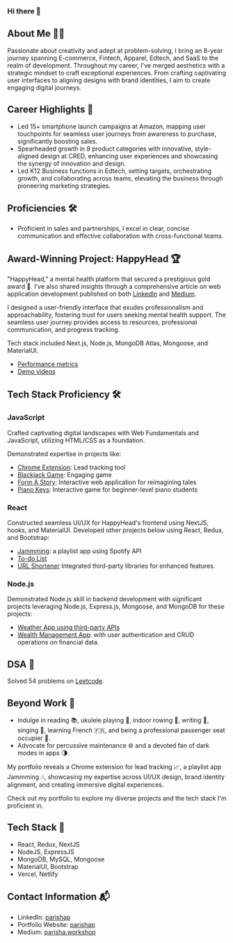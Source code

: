 ### Hi there 👋

## About Me 👩‍💻

Passionate about creativity and adept at problem-solving, I bring an 8-year journey spanning E-commerce, Fintech, Apparel, Edtech, and SaaS to the realm of development. Throughout my career, I've merged aesthetics with a strategic mindset to craft exceptional experiences. From crafting captivating user interfaces to aligning designs with brand identities, I aim to create engaging digital journeys.

## Career Highlights 🚀

- Led 15+ smartphone launch campaigns at Amazon, mapping user touchpoints for seamless user journeys from awareness to purchase, significantly boosting sales.
- Spearheaded growth in 8 product categories with innovative, style-aligned design at CRED, enhancing user experiences and showcasing the synergy of innovation and design.
- Led K12 Business functions in Edtech, setting targets, orchestrating growth, and collaborating across teams, elevating the business through pioneering marketing strategies.

## Proficiencies 🛠️

- Proficient in sales and partnerships, I excel in clear, concise communication and effective collaboration with cross-functional teams.

## Award-Winning Project: HappyHead 🏆

"HappyHead," a mental health platform  that secured a prestigious gold award 🥇. I've also shared insights through a comprehensive article on web application development published on both [LinkedIn](https://www.linkedin.com/in/parishap/) and [Medium](https://medium.com/@parisha.workshop). 

I designed a user-friendly interface that exudes professionalism and approachability, fostering trust for users seeking mental health support. The seamless user journey provides access to resources, professional communication, and progress tracking. 

Tech stack included Next.js, Node.js, MongoDB Atlas, Mongoose, and MaterialUI.

- [Performance metrics](https://drive.google.com/file/d/1QbyXX3CgT31CGUqsk6pb6mVq1E52ItAn/view) 
- [Demo videos](https://www.youtube.com/watch?v=MNFZex2UzBc&list=PLpqbIzYggb_yGfrrcruuKkjdJoy3TVyvd&ab_channel=Parisha)

## Tech Stack Proficiency 🛠️

### JavaScript

Crafted captivating digital landscapes with Web Fundamentals and JavaScript, utilizing HTML/CSS as a foundation.

Demonstrated expertise in projects like:
- [Chrome Extension](https://github.com/PotzarellaMozarella/Lead-Tracker_Chrome-extension): Lead tracking tool
- [Blackjack Game](https://black-jack-game-alpha.vercel.app): Engaging game
- [Form A Story](https://form-a-story-azure.vercel.app): Interactive web application for reimagining tales
- [Piano Keys](https://piano-keys.vercel.app): Interactive game for beginner-level piano students

### React

Constructed seamless UI/UX for HappyHead's frontend using NextJS, hooks, and MaterialUI.
Developed other projects below using React, Redux, and Bootstrap:
- [Jammming](https://jamming-with-spotify-10gjn1xyr-potzarellamozarella.vercel.app): a playlist app using Spotify API
- [To-do List](https://pesto-projects-ovki.vercel.app)
- [URL Shortener](https://smolurlshortener.netlify.app)
Integrated third-party libraries for enhanced features.

### Node.js

Demonstrated Node.js skill in backend development with significant projects leveraging Node.js, Express.js, Mongoose, and MongoDB for these projects:
- [Weather App using third-party APIs](https://weather-app-210i.onrender.com/)
- [Wealth Management App](https://github.com/PotzarellaMozarella/Pesto-Projects/tree/master/Week-14/wealthapp): with user authentication and CRUD operations on financial data.

## DSA 🧩

Solved 54 problems on [Leetcode](https://leetcode.com/ParishaP/).


## Beyond Work 🌟

- Indulge in reading 📚, ukulele playing 🎵, indoor rowing 🚣, writing 📝, singing 🎤, learning French 🇫🇷, and being a professional passenger seat occupier 🚗.
- Advocate for percussive maintenance ⚙️ and a devoted fan of dark modes in apps 🌗.

My portfolio reveals a Chrome extension for lead tracking 📈, a playlist app Jammming 🎶, showcasing my expertise across UI/UX design, brand identity alignment, and creating immersive digital experiences.

Check out my portfolio to explore my diverse projects and the tech stack I'm proficient in.

## Tech Stack 🚀

- React, Redux, NextJS
- NodeJS, ExpressJS
- MongoDB, MySQL, Mongoose
- MaterialUI, Bootstrap
- Vercel, Netlify

## Contact Information 📬

- LinkedIn: [parishap](https://www.linkedin.com/in/parishap/)
- Portfolio Website: [parishap](https://www.linkedin.com/in/parishap/)
- Medium: [parisha.workshop](https://medium.com/@parisha.workshop)

